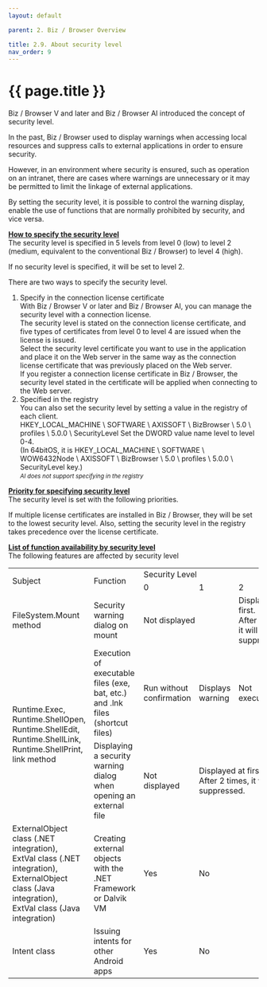 ```yaml
---
layout: default

parent: 2. Biz / Browser Overview

title: 2.9. About security level
nav_order: 9
---
```


# {{ page.title }}

Biz / Browser V and later and Biz / Browser AI introduced the concept of security level.

In the past, Biz / Browser used to display warnings when accessing local resources and suppress calls to external applications in order to ensure security.

However, in an environment where security is ensured, such as operation on an intranet, there are cases where warnings are unnecessary or it may be permitted to limit the linkage of external applications.

By setting the security level, it is possible to control the warning display, enable the use of functions that are normally prohibited by security, and vice versa.

**<u>How to specify the security level</u><br>**
The security level is specified in 5 levels from level 0 (low) to level 2 (medium, equivalent to the conventional Biz / Browser) to level 4 (high).

If no security level is specified, it will be set to level 2.

There are two ways to specify the security level.

1. Specify in the connection license certificate<br>With Biz / Browser V or later and Biz / Browser AI, you can manage the security level with a connection license.<br>The security level is stated on the connection license certificate, and five types of certificates from level 0 to level 4 are issued when the license is issued.<br>Select the security level certificate you want to use in the application and place it on the Web server in the same way as the connection license certificate that was previously placed on the Web server.<br>If you register a connection license certificate in Biz / Browser, the security level stated in the certificate will be applied when connecting to the Web server.
1. Specified in the registry<br>You can also set the security level by setting a value in the registry of each client.<br>HKEY_LOCAL_MACHINE \ SOFTWARE \ AXISSOFT \ BizBrowser \ 5.0 \ profiles \ 5.0.0 \ SecurityLevel Set the DWORD value name level to level 0-4.<br>(In 64bitOS, it is HKEY_LOCAL_MACHINE \ SOFTWARE \ WOW6432Node \ AXISSOFT \ BizBrowser \ 5.0 \ profiles \ 5.0.0 \ SecurityLevel key.)<br>*<small>AI does not support specifying in the registry</small>*

**<u>Priority for specifying security level</u><br>**
The security level is set with the following priorities.

If multiple license certificates are installed in Biz / Browser, they will be set to the lowest security level.
Also, setting the security level in the registry takes precedence over the license certificate.

**<u>List of function availability by security level</u><br>**
The following features are affected by security level

<table>
    <tr>
        <td rowspan="2">Subject</td>
        <td rowspan="2">Function</td>
        <td colspan="5">Security Level</td>
    </tr>
    <tr>
        <td>0</td>
        <td>1</td>
        <td>2</td>
        <td>3</td>
        <td>4</td>
    </tr>
    <tr>
        <td><a>FileSystem.Mount</a> method</td>
        <td>Security warning dialog on mount</td>
        <td colspan="2">Not displayed</td>
        <td colspan="2">Displayed at first.<br>After 2 times, it will be suppressed.</td>
        <td>Always displayed</td>
    </tr>
    <tr>
        <td rowspan="2"><a>Runtime.Exec</a>, <a>Runtime.ShellOpen</a>, <a>Runtime.ShellEdit</a>, <a>Runtime.ShellLink</a>, <a>Runtime.ShellPrint</a>, <a>link</a> method</td>
        <td>Execution of executable files (exe, bat, etc.) and .lnk files (shortcut files)</td>
        <td>Run without confirmation</td>
        <td>Displays warning</td>
        <td columnspan="3">Not executable</td>
    </tr>
    <tr>
        <td>Displaying a security warning dialog when opening an external file</td>
        <td>Not displayed</td>
        <td colspan="3">Displayed at first.<br>After 2 times, it will be suppressed.</td>
        <td>Always displayed</td>
    </tr>
    <tr>
        <td><a>ExternalObject</a> class (.NET integration), <br><a>ExtVal</a> class (.NET integration), <br><a>ExternalObject</a> class (Java integration), <br><a>ExtVal</a> class (Java integration)</td>
        <td>Creating external objects with the .NET Framework or Dalvik VM</td>
        <td>Yes</td>
        <td colspan="4">No</td>
    </tr>
    <tr>
        <td><a>Intent</a> class</td>
        <td>Issuing intents for other Android apps</td>
        <td>Yes</td>
        <td colspan="4">No</td>
    </tr>
</table>
